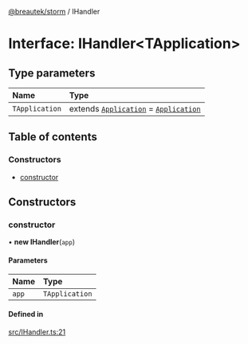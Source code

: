 [@breautek/storm](../README.md) / IHandler

# Interface: IHandler<TApplication\>

## Type parameters

| Name | Type |
| :------ | :------ |
| `TApplication` | extends [`Application`](../classes/Application.md) = [`Application`](../classes/Application.md) |

## Table of contents

### Constructors

- [constructor](IHandler.md#constructor)

## Constructors

### constructor

• **new IHandler**(`app`)

#### Parameters

| Name | Type |
| :------ | :------ |
| `app` | `TApplication` |

#### Defined in

[src/IHandler.ts:21](https://github.com/breautek/storm/blob/4b2254f/src/IHandler.ts#L21)
